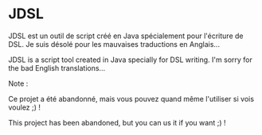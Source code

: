 JDSL
====

JDSL est un outil de script créé en Java spécialement pour l'écriture de DSL.
Je suis désolé pour les mauvaises traductions en Anglais...

JDSL is a script tool created in Java specially for DSL writing.
I'm sorry for the bad English translations...

Note :

Ce projet a été abandonné, mais vous pouvez quand même l'utiliser si vois voulez ;) !

This project has been abandoned, but you can us it if you want ;) !
